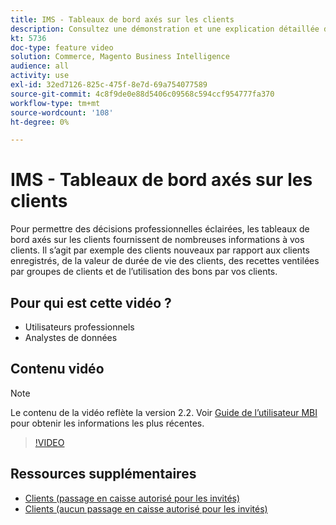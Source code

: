 ```yaml
---
title: IMS - Tableaux de bord axés sur les clients
description: Consultez une démonstration et une explication détaillée des tableaux de bord axés sur les clients.
kt: 5736
doc-type: feature video
solution: Commerce, Magento Business Intelligence
audience: all
activity: use
exl-id: 32ed7126-825c-475f-8e7d-69a754077589
source-git-commit: 4c8f9de0e88d5406c09568c594ccf954777fa370
workflow-type: tm+mt
source-wordcount: '108'
ht-degree: 0%

---
```


# IMS - Tableaux de bord axés sur les clients

Pour permettre des décisions professionnelles éclairées, les tableaux de bord axés sur les clients fournissent de nombreuses informations à vos clients. Il s’agit par exemple des clients nouveaux par rapport aux clients enregistrés, de la valeur de durée de vie des clients, des recettes ventilées par groupes de clients et de l’utilisation des bons par vos clients.

## Pour qui est cette vidéo ?

- Utilisateurs professionnels
- Analystes de données

## Contenu vidéo

>[!NOTE]
>
>Le contenu de la vidéo reflète la version 2.2. Voir [Guide de l’utilisateur MBI](https://docs.magento.com/mbi/) pour obtenir les informations les plus récentes.

>[!VIDEO](https://video.tv.adobe.com/v/35990?quality=12&learn=on)

## Ressources supplémentaires

- [Clients (passage en caisse autorisé pour les invités)](https://docs.magento.com/mbi/data-user/dashboards/dashboards-pro.html#customers-guest-checkout-allowed)
- [Clients (aucun passage en caisse autorisé pour les invités)](https://docs.magento.com/mbi/data-user/dashboards/dashboards-pro.html#customers-no-guest-checkout-allowed)
